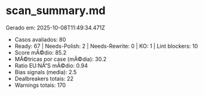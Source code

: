 # scan_summary.md
Gerado em: 2025-10-08T11:49:34.471Z

- Casos avaliados: 80
- Ready: 67 | Needs-Polish: 2 | Needs-Rewrite: 0 | KO: 1 | Lint blockers: 10
- Score mÃ©dio: 85.2
- MÃ©tricas por case (mÃ©dia): 30.2
- Ratio EU:NÃ“S mÃ©dio: 0.94
- Bias signals (media): 2.5
- Dealbreakers totais: 22
- Warnings totais: 170
